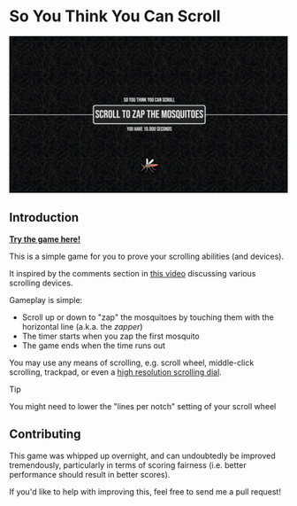 # So You Think You Can Scroll

![Screenshot](assets/screenshot.png)

## Introduction

[**Try the game here!**](https://realengineerbo.github.io/so-you-think-you-can-scroll/)

This is a simple game for you to prove your scrolling abilities (and devices).

It inspired by the comments section in [this video](https://youtu.be/FSy9G6bNuKA) discussing various scrolling devices.

Gameplay is simple:

- Scroll up or down to "zap" the mosquitoes by touching them with the horizontal line (a.k.a. the _zapper_)
- The timer starts when you zap the first mosquito
- The game ends when the time runs out

You may use any means of scrolling, e.g. scroll wheel, middle-click scrolling, trackpad, or even a [high resolution scrolling dial](https://youtu.be/FSy9G6bNuKA).

> [!TIP]
> You might need to lower the "lines per notch" setting of your scroll wheel

## Contributing

This game was whipped up overnight, and can undoubtedly be improved tremendously, particularly in terms of scoring fairness (i.e. better performance should result in better scores).

If you'd like to help with improving this, feel free to send me a pull request!

